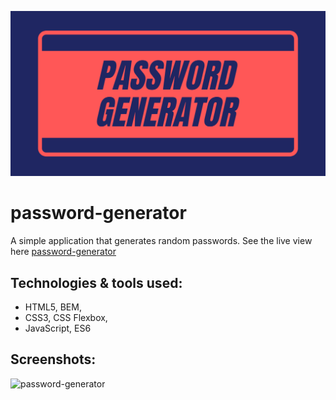 ![cover](gh/cover.png)

# password-generator
A simple application that generates random passwords.
See the live view here [password-generator](https://kamil-siwiec.github.io/password-generator/)

## Technologies & tools used:
- HTML5, BEM,
- CSS3, CSS Flexbox,
- JavaScript, ES6

## Screenshots:
![password-generator]()
